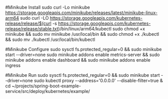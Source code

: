#Minikube Install
sudo curl -Lo minikube https://storage.googleapis.com/minikube/releases/latest/minikube-linux-arm64
sudo curl -LO https://storage.googleapis.com/kubernetes-release/release/$(curl -s https://storage.googleapis.com/kubernetes-release/release/stable.txt)/bin/linux/arm64/kubectl
sudo chmod +x minikube && sudo mv minikube /usr/local/bin && sudo chmod +x ./kubectl && sudo mv ./kubectl /usr/local/bin/kubectl

#Minikube Configure
sudo sysctl fs.protected_regular=0 && sudo minikube start --driver=none 
sudo minikube addons enable metrics-server && sudo minikube addons enable dashboard && sudo minikube addons enable ingress

#Minikube Run
sudo sysctl fs.protected_regular=0 && sudo minikube start --driver=none 
sudo kubectl proxy --address='0.0.0.0' --disable-filter=true &
cd ~/projects/spring-boot-example-service/src/deploy/kubernetes/example/



